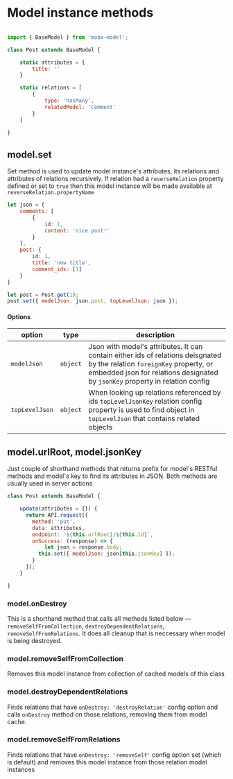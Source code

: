 # Model instance methods

```js

import { BaseModel } from 'mobx-model';

class Post extends BaseModel {

	static attributes = {
		title: ''
	}

	static relations = [
		{
			type: 'hasMany',
			relatedModel: 'Comment'
		}
	]
	
}

```

## model.set

Set method is used to update model instance's attributes, its relations and attributes of relations recursively. If relation had a `reverseRelation` property defined or set to `true` then this model instance will be made available at `reverseRelation.propertyName`

```js
let json = {
	comments: [
		{
			id: 1,
			content: 'nice post!'
		}
	],
	post: {
		id: 1,
		title: 'new title',
		comment_ids: [1]
	}
}

let post = Post.get(1);
post.set({ modelJson: json.post, topLevelJson: json });
```

#### Options

| option | type | description |
| -- | -- | -- |
| `modelJson` | `object` | Json with model's attributes. It can contain either ids of relations deisgnated by the relation `foreignKey` property, or embedded json for relations designated by `jsonKey` property in relation config  |
| `topLevelJson` | `object` | When looking up relations referenced by ids `topLevelJsonKey` relation config property is used to find object in `topLevelJson` that contains related objects |


## model.urlRoot, model.jsonKey

Just couple of shorthand methods that returns prefix for model's RESTful methods and model's key to find its attributes in JSON. Both methods are usually used in server actions

```js
class Post extends BaseModel {

	update(attributes = {}) {
	  return API.request({
	    method: 'put',
	    data: attributes,
	    endpoint: `${this.urlRoot}/${this.id}`,
	    onSuccess: (response) => {
	    	let json = response.body;
	      this.set({ modelJson: json[this.jsonKey] });
	    }
	  });
	}

}

```

### model.onDestroy

This is a shorthand method that calls all methods listed below — `removeSelfFromCollection`, `destroyDependentRelations`, `removeSelfFromRelations`. It does all cleanup that is neccessary when model is being destroyed.

### model.removeSelfFromCollection

Removes this model instance from collection of cached models of this class

### model.destroyDependentRelations

Finds relations that have `onDestroy: 'destroyRelation'` config option and calls `onDestroy` method on those relations, removing them from model cache.

### model.removeSelfFromRelations

Finds relations that have `onDestroy: 'removeSelf'` config option set (which is default) and removes this model instance from those relation model instances



